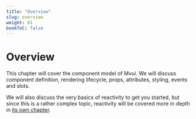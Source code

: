 ```yaml
---
title: "Overview"
slug: overview
weight: 01
bookToC: false
---
```


# Overview

This chapter will cover the component model of Mvui. We will discuss component definition,
rendering lifecycle, props, attributes, styling, events and slots.

We will also discuss the very basics of reactivity to get you started, but since this is a
rather complex topic, reactivity will be covered more in depth in [its own
chapter](/mvui/docs/reactivity/overview/).
